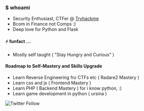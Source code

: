 ### $ whoami

- Security Enthusiast, CTFer @ [Tryhackme](https://tryhackme.com/p/werkzeug)
- Bcom in Finance not Comps :)
- Deep love for Python and Flask

#### ⚡ funfact ...

- Mostly self taught ( "Stay Hungry and Curious" )

#### Roadmap to Self-Mastery and Skills Upgrade

- Learn Reverse Engineering fro CTFs etc ( Radare2 Mastery )
- Learn css and js ( Frontend Mastery )
- Learn PHP ( Backend Mastery ) for i know python, :)
- Learn game development in python ( ursina )

![Twitter Follow](https://img.shields.io/twitter/follow/0xbeven)

